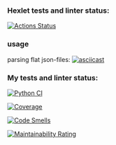 ### Hexlet tests and linter status:
[![Actions Status](https://github.com/Dw4rfSt4r/python-project-50/actions/workflows/hexlet-check.yml/badge.svg)](https://github.com/Dw4rfSt4r/python-project-50/actions)


### usage

parsing flat json-files:
[![asciicast](https://asciinema.org/a/FtTgTiISTfvCnuUknvVgiicEt.svg)](https://asciinema.org/a/FtTgTiISTfvCnuUknvVgiicEt)


### My tests and linter status:

[![Python CI](https://github.com/Dw4rfSt4r/python-project-50/actions/workflows/python-ci.yml/badge.svg)](https://github.com/Dw4rfSt4r/python-project-50/actions/workflows/python-ci.yml)

[![Coverage](https://sonarcloud.io/api/project_badges/measure?project=Dw4rfSt4r_python-project-50&metric=coverage)](https://sonarcloud.io/summary/new_code?id=Dw4rfSt4r_python-project-50)

[![Code Smells](https://sonarcloud.io/api/project_badges/measure?project=Dw4rfSt4r_python-project-50&metric=code_smells)](https://sonarcloud.io/summary/new_code?id=Dw4rfSt4r_python-project-50)

[![Maintainability Rating](https://sonarcloud.io/api/project_badges/measure?project=Dw4rfSt4r_python-project-50&metric=sqale_rating)](https://sonarcloud.io/summary/new_code?id=Dw4rfSt4r_python-project-50)